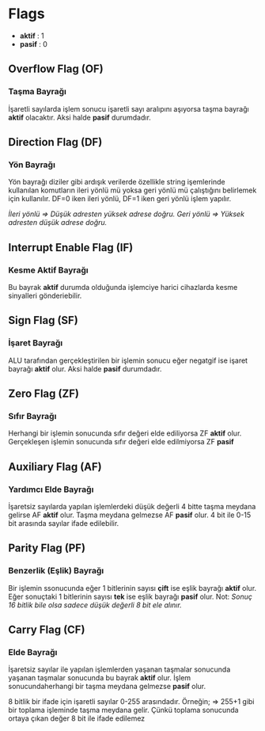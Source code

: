 # Flags


- **aktif** : 1
- **pasif** : 0

## Overflow Flag (OF)
### Taşma Bayrağı

İşaretli sayılarda işlem sonucu işaretli sayı aralıpını aşıyorsa taşma bayrağı **aktif** olacaktır. Aksi halde **pasif** durumdadır.


## Direction Flag (DF)
### Yön Bayrağı
Yön bayrağı diziler gibi ardışık verilerde özellikle string işemlerinde kullanılan komutların ileri yönlü mü yoksa geri yönlü mü çalıştığını belirlemek için kullanılır. DF=0 iken ileri yönlü, DF=1 iken geri yönlü işlem yapılır.

*İleri yönlü => Düşük adresten yüksek adrese doğru.*
*Geri yönlü => Yüksek adresten düşük adrese doğru.*



## Interrupt Enable Flag (IF)
### Kesme Aktif Bayrağı
Bu bayrak **aktif** durumda olduğunda işlemciye harici cihazlarda kesme sinyalleri gönderiebilir.



## Sign Flag (SF)
### İşaret Bayrağı
ALU tarafından gerçekleştirilen bir işlemin sonucu eğer negatgif ise işaret bayrağı **aktif** olur. Aksi halde **pasif** durumdadır.



## Zero Flag (ZF)
### Sıfır Bayrağı
Herhangi bir işlemin sonucunda sıfır değeri elde ediliyorsa ZF **aktif** olur. Gerçekleşen işlemin sonucunda sıfır değeri elde edilmiyorsa ZF **pasif**



## Auxiliary Flag (AF)
### Yardımcı Elde Bayrağı
İşaretsiz sayılarda yapılan işlemlerdeki düşük değerli 4 bitte taşma meydana gelirse AF **aktif** olur. Taşma meydana gelmezse AF **pasif** olur. 4 bit ile 0-15 bit arasında sayılar ifade edilebilir.



## Parity Flag (PF)
### Benzerlik (Eşlik) Bayrağı
Bir işlemin ssonucunda eğer 1 bitlerinin sayısı **çift** ise eşlik bayrağı **aktif** olur. Eğer sonuçtaki 1 bitlerinin sayısı **tek** ise eşlik bayrağı **pasif** olur.
Not: *Sonuç 16 bitlik bile olsa sadece düşük değerli 8 bit ele alınır.*



## Carry Flag (CF)
### Elde Bayrağı
İşaretsiz sayılar ile yapılan işlemlerden yaşanan taşmalar sonucunda yaşanan taşmalar sonucunda bu bayrak **aktif** olur. İşlem sonucundaherhangi bir taşma meydana gelmezse **pasif** olur.

8 bitlik bir ifade için işaretli sayılar 0-255 arasındadır.
Örneğin; 
=> 255+1 gibi bir toplama işleminde taşma meydana gelir. Çünkü toplama sonucunda ortaya çıkan değer 8 bit ile ifade edilemez